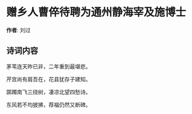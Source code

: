 # 赠乡人曹倅待聘为通州静海宰及施博士

**作者**: 刘过

## 诗词内容

茅苇连天昨已非，二年重到最堪悲。

芹宫尚有肩吾在，花县犹存子建知。

踯躅南飞三绕树，凄凉北望四愁诗。

东风若不均披拂，荐福仍然又断碑。

